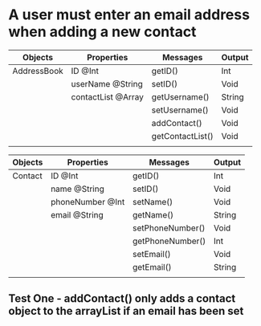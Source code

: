 # A user must enter an email address when adding a new contact

| Objects     | Properties         | Messages         | Output |
|-------------|--------------------|------------------|--------|
| AddressBook | ID @Int            | getID()          | Int    |
|             | userName @String   | setID()          | Void   |
|             | contactList @Array | getUsername()    | String |
|             |                    | setUsername()    | Void   |
|             |                    | addContact()     | Void   |
|             |                    | getContactList() | Void   |
|             |                    |                  |        |

| Objects | Properties       | Messages         | Output |
|---------|------------------|------------------|--------|
| Contact | ID @Int          | getID()          | Int    |
|         | name @String     | setID()          | Void   |
|         | phoneNumber @Int | setName()        | Void   |
|         | email @String    | getName()        | String |
|         |                  | setPhoneNumber() | Void   |
|         |                  | getPhoneNumber() | Int    |
|         |                  | setEmail()       | Void   |
|         |                  | getEmail()       | String |
|         |                  |                  |        |

## Test One - addContact() only adds a contact object to the arrayList if an email has been set 